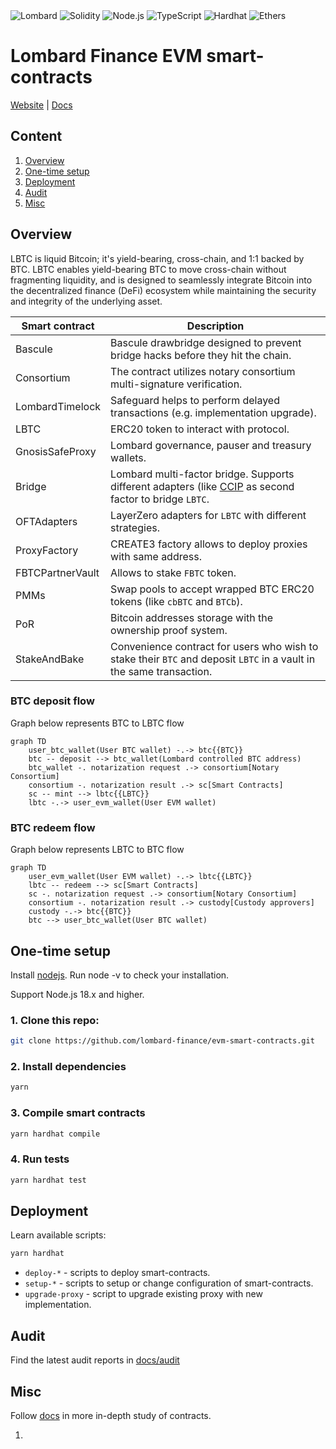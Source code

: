 <div>
    <img alt="Lombard" src="https://img.shields.io/badge/v2-version?label=Lombard&labelColor=62C9B9&color=white"/>
    <img alt="Solidity" src="https://img.shields.io/badge/0.8.24-solidity-purple">
    <img alt="Node.js" src="https://img.shields.io/badge/>=18-node.js-green">
    <img alt="TypeScript" src="https://img.shields.io/badge/>=4.5.0-typescript-blue">
    <img alt="Hardhat" src="https://img.shields.io/badge/^2.22.12-hardhat-yellow">
    <img alt="Ethers" src="https://img.shields.io/badge/^6.4.0-ethers-darkblue">
</div>

# Lombard Finance EVM smart-contracts
[Website](https://www.lombard.finance/) | [Docs](https://docs.lombard.finance/)

## Content
1. [Overview](https://github.com/lombard-finance/evm-smart-contracts?tab=readme-ov-file#overview)
2. [One-time setup](https://github.com/lombard-finance/evm-smart-contracts?tab=readme-ov-file#one-time-setup)
3. [Deployment](https://github.com/lombard-finance/evm-smart-contracts?tab=readme-ov-file#deployment)
4. [Audit](https://github.com/lombard-finance/evm-smart-contracts?tab=readme-ov-file#audit)
5. [Misc](https://github.com/lombard-finance/evm-smart-contracts?tab=readme-ov-file#misc)

## Overview
LBTC is liquid Bitcoin; it's yield-bearing, cross-chain, and 1:1 backed by BTC. LBTC enables yield-bearing BTC to move cross-chain without fragmenting liquidity, and is designed to seamlessly integrate Bitcoin into the decentralized finance (DeFi) ecosystem while maintaining the security and integrity of the underlying asset.

| Smart contract   | Description                                                                                                                            |
|------------------|----------------------------------------------------------------------------------------------------------------------------------------|
| Bascule          | Bascule drawbridge designed to prevent bridge hacks before they hit the chain.                                                         |
| Consortium       | The contract utilizes notary consortium multi-signature verification.                                                                  |
| LombardTimelock  | Safeguard helps to perform delayed transactions (e.g. implementation upgrade).                                                         |
| LBTC             | ERC20 token to interact with protocol.                                                                                                 |
| GnosisSafeProxy  | Lombard governance, pauser and treasury wallets.                                                                                       |      
| Bridge           | Lombard multi-factor bridge. Supports different adapters (like [CCIP](https://docs.chain.link/ccip) as second factor to bridge `LBTC`. |
| OFTAdapters      | LayerZero adapters for `LBTC` with different strategies.                                                                               |
| ProxyFactory     | CREATE3 factory allows to deploy proxies with same address.                                                                            |
| FBTCPartnerVault | Allows to stake `FBTC` token.                                                                                                          |
| PMMs             | Swap pools to accept wrapped BTC ERC20 tokens (like `cbBTC` and `BTCb`).                                                               |
| PoR              | Bitcoin addresses storage with the ownership proof system.                                                                             |
| StakeAndBake     | Convenience contract for users who wish to stake their `BTC` and deposit `LBTC` in a vault in the same transaction.                    |


### BTC deposit flow
Graph below represents BTC to LBTC flow

```mermaid
graph TD
    user_btc_wallet(User BTC wallet) -.-> btc{{BTC}}
    btc -- deposit --> btc_wallet(Lombard controlled BTC address)
    btc_wallet -. notarization request .-> consortium[Notary Consortium]
    consortium -. notarization result .-> sc[Smart Contracts]
    sc -- mint --> lbtc{{LBTC}}
    lbtc -.-> user_evm_wallet(User EVM wallet)
```

### BTC redeem flow
Graph below represents LBTC to BTC flow
```mermaid
graph TD
    user_evm_wallet(User EVM wallet) -.-> lbtc{{LBTC}}
    lbtc -- redeem --> sc[Smart Contracts]
    sc -. notarization request .-> consortium[Notary Consortium]
    consortium -. notarization result .-> custody[Custody approvers]
    custody -.-> btc{{BTC}}
    btc --> user_btc_wallet(User BTC wallet)
```

## One-time setup

Install [nodejs](https://nodejs.org/en/download/package-manager). Run node -v to check your installation.

Support Node.js 18.x and higher.

### 1. Clone this repo:
```bash
git clone https://github.com/lombard-finance/evm-smart-contracts.git
```
### 2. Install dependencies
```bash
yarn
```

### 3. Compile smart contracts

```bash
yarn hardhat compile
```

### 4. Run tests

```bash
yarn hardhat test
```

## Deployment

Learn available scripts:
```bash
yarn hardhat
```

* `deploy-*` - scripts to deploy smart-contracts.
* `setup-*` - scripts to setup or change configuration of smart-contracts.
* `upgrade-proxy` - script to upgrade existing proxy with new implementation.

## Audit

Find the latest audit reports in [docs/audit](https://github.com/lombard-finance/evm-smart-contracts/tree/main/docs/audit)

## Misc

Follow [docs](https://github.com/lombard-finance/evm-smart-contracts/tree/main/docs) in more in-depth study of contracts.

1. 